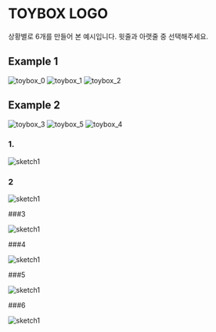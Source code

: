 # TOYBOX LOGO

상황별로 6개를 만들어 본 예시입니다.
윗줄과 아랫줄 중 선택해주세요.

## Example 1

![toybox_0](thumnail/toybox_0.png)
![toybox_1](thumnail/toybox_1.png)
![toybox_2](thumnail/toybox_2.png)

## Example 2

![toybox_3](thumnail/toybox_3.png)
![toybox_5](thumnail/toybox_5.png)
![toybox_4](thumnail/toybox_4.png)


### 1. 



![sketch1](toybox_0.png)




### 2



![sketch1](toybox_1.png)



###3



![sketch1](toybox_2.png)



###4
  
  
  
![sketch1](toybox_3.png)



###5



![sketch1](toybox_5.png)



###6



![sketch1](toybox_4.png)






